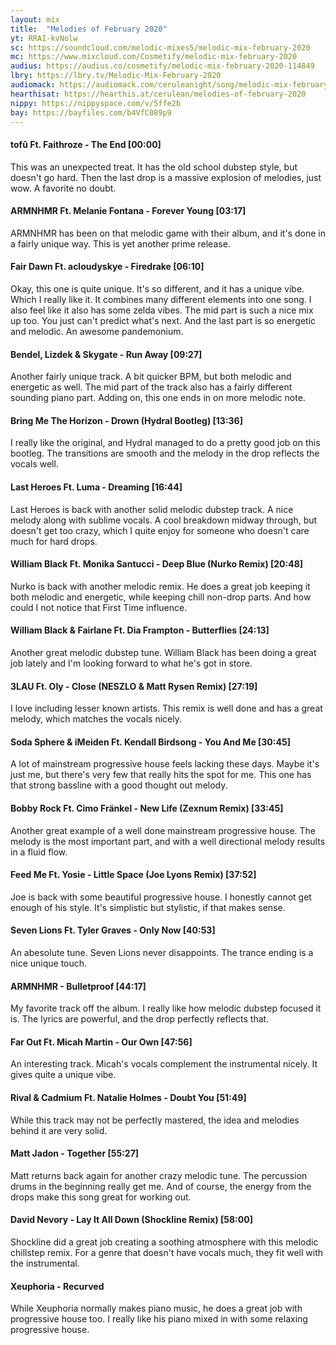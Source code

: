 ```yaml
---
layout: mix
title:  "Melodies of February 2020"
yt: RRAI-kvNolw
sc: https://soundcloud.com/melodic-mixes5/melodic-mix-february-2020
mc: https://www.mixcloud.com/Cosmetify/melodic-mix-february-2020
audius: https://audius.co/cosmetify/melodic-mix-february-2020-114849
lbry: https://lbry.tv/Melodic-Mix-February-2020
audiomack: https://audiomack.com/ceruleanight/song/melodic-mix-february-2020
hearthisat: https://hearthis.at/cerulean/melodies-of-february-2020
nippy: https://nippyspace.com/v/5ffe2b
bay: https://bayfiles.com/b4VfC089p9
---
```


#### tofû Ft. Faithroze - The End [00:00]
This was an unexpected treat. It has the old school dubstep style, but doesn't go hard. Then the last drop is a massive explosion of melodies, just wow. A favorite no doubt.

#### ARMNHMR Ft. Melanie Fontana - Forever Young [03:17]
ARMNHMR has been on that melodic game with their album, and it's done in a fairly unique way. This is yet another prime release.

#### Fair Dawn Ft. acloudyskye - Firedrake [06:10]
Okay, this one is quite unique. It's so different, and it has a unique vibe. Which I really like it. It combines many different elements into one song. I also feel like it also has some zelda vibes. The mid part is such a nice mix up too. You just can't predict what's next. And the last part is so energetic and melodic. An awesome pandemonium.

#### Bendel, Lizdek & Skygate - Run Away [09:27]
Another fairly unique track. A bit quicker BPM, but both melodic and energetic as well. The mid part of the track also has a fairly different sounding piano part. Adding on, this one ends in on more melodic note.

#### Bring Me The Horizon - Drown (Hydral Bootleg) [13:36]
I really like the original, and Hydral managed to do a pretty good job on this bootleg. The transitions are smooth and the melody in the drop reflects the vocals well.

#### Last Heroes Ft. Luma - Dreaming [16:44]
Last Heroes is back with another solid melodic dubstep track. A nice melody along with sublime vocals. A cool breakdown midway through, but doesn't get too crazy, which I quite enjoy for someone who doesn't care much for hard drops.

#### William Black Ft. Monika Santucci - Deep Blue (Nurko Remix) [20:48]
Nurko is back with another melodic remix. He does a great job keeping it both melodic and energetic, while keeping chill non-drop parts. And how could I not notice that First Time influence.

#### William Black & Fairlane Ft. Dia Frampton - Butterflies [24:13]
Another great melodic dubstep tune. William Black has been doing a great job lately and I'm looking forward to what he's got in store.

#### 3LAU Ft. Oly - Close (NESZLO & Matt Rysen Remix) [27:19]
I love including lesser known artists. This remix is well done and has a great melody, which matches the vocals nicely.

#### Soda Sphere & iMeiden Ft. Kendall Birdsong - You And Me [30:45]
A lot of mainstream progressive house feels lacking these days. Maybe it's just me, but there's very few that really hits the spot for me. This one has that strong bassline with a good thought out melody.

#### Bobby Rock Ft. Cimo Fränkel - New Life (Zexnum Remix) [33:45]
Another great example of a well done mainstream progressive house. The melody is the most important part, and with a well directional melody results in a fluid flow.

#### Feed Me Ft. Yosie - Little Space (Joe Lyons Remix) [37:52]
Joe is back with some beautiful progressive house. I honestly cannot get enough of his style. It's simplistic but stylistic, if that makes sense.

#### Seven Lions Ft. Tyler Graves - Only Now [40:53]
An abesolute tune. Seven Lions never disappoints. The trance ending is a nice unique touch.

#### ARMNHMR - Bulletproof [44:17]
My favorite track off the album. I really like how melodic dubstep focused it is. The lyrics are powerful, and the drop perfectly reflects that.

#### Far Out Ft. Micah Martin - Our Own [47:56]
An interesting track. Micah's vocals complement the instrumental nicely. It gives quite a unique vibe.

#### Rival & Cadmium Ft. Natalie Holmes - Doubt You [51:49]
While this track may not be perfectly mastered, the idea and melodies behind it are very solid. 

#### Matt Jadon - Together [55:27]
Matt returns back again for another crazy melodic tune. The percussion drums in the beginning really get me. And of course, the energy from the drops make this song great for working out.

#### David Nevory - Lay It All Down (Shockline Remix) [58:00]
Shockline did a great job creating a soothing atmosphere with this melodic chillstep remix. For a genre that doesn't have vocals much, they fit well with the instrumental.

#### Xeuphoria - Recurved
While Xeuphoria normally makes piano music, he does a great job with progressive house too. I really like his piano mixed in with some relaxing progressive house.